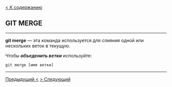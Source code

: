 [< К содержанию](./readme.md)

## GIT MERGE

---

**git merge** — эта команда используется для слияния одной или нескольких веток в текущую.

Чтобы ***объеденить ветки*** используйте:

`git merge [имя ветки]`

---

[Предыдущий <](./log.md) [> Следующий](./pull.md)